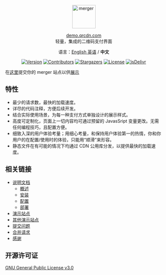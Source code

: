 <p align="center">
  <a href="https://merger.qrcdn.com">
    <img alt="merger" src="https://ae01.alicdn.com/kf/HTB1M9ondUKF3KVjSZFE760ExFXae.png" height="75">
  </a>
</p>

<p align="center">
<a href="https://demo.qrcdn.com">demo.qrcdn.com</a>
<br>
轻量，集成的二维码支付界面
</p>
<p align="center">
语言：<a href="/README.md">English 英语</a> / <strong>中文</strong>
</p>


<p align="center">
<a href="https://github.com/hifocus/merger/releases"><img alt="Version" src="https://img.shields.io/github/release/hifocus/merger/all.svg?style=flat-square"/></a>
<a href="https://github.com/hifocus/merger/graphs/contributors"><img alt="Contributors" src="https://img.shields.io/github/contributors/hifocus/merger.svg?style=flat-square"/></a>
<a href="https://github.com/hifocus/merger/stargazers"><img alt="Stargazers" src="https://img.shields.io/github/stars/hifocus/merger.svg?style=flat-square"/></a>
<a href="https://github.com/hifocus/merger/blob/master/LICENSE"><img alt="License" src="https://img.shields.io/github/license/hifocus/merger.svg?style=flat-square"/></a>
<a href="https://www.jsdelivr.com/package/gh/hifocus/merger"><img alt="jsDelivr" src="https://data.jsdelivr.com/v1/package/gh/hifocus/merger/badge"/></a>
</p>

在[这里](https://github.com/hifocus/merger/issues/4)提交你的 merger 站点以供[展示](https://merger.qrcdn.com/#/?id=%e5%85%b6%e4%bb%96%e6%bc%94%e7%a4%ba%e7%ab%99%e7%82%b9)

## 特性

- 最少的请求数，最快的加载速度。
- 详尽的代码注释，方便后续开发。
- 结合实际使用场景，为每一种支付方式单独设计的展示样式。
- 高度可定制化，页面上一切内容均可通过预留的 JavasSript 变量更改。无需任何编程技巧，且配置方便。
- 细致入深的用户体验考量；用细心考量，和保持用户体验第一的热情，你和你用户的在配置/使用时的体验，只能用“顺滑”来形容。
- 静态文件在有可能的情况下均通过 CDN 公用库分发，以提供最快的加载速度。

## 相关链接

- [说明文档](https://merger.qrcdn.com/cn/categories/docs/)
  - [概述](https://merger.qrcdn.com/docs/introduction)
  - [安装](https://merger.qrcdn.com/docs/install)
  - [配置](https://merger.qrcdn.com/docs/configure)
  - [部署](https://merger.qrcdn.com/docs/deploy)
- [演示站点](https://demo.qrcdn.com)
- [其他演示站点](https://merger.qrcdn.com/cn/docs/introduction#%E5%85%B6%E4%BB%96%E6%BC%94%E7%A4%BA%E7%AB%99%E7%82%B9)
- [提交问题](https://github.com/hifocus/merger/issues)
- [合并请求](https://github.com/hifocus/merger/pulls)
- [感谢](https://merger.qrcdn.com/cn/docs/introduction#%E6%84%9F%E8%B0%A2)

## 开源许可证

[GNU General Public License v3.0](https://github.com/hifocus/merger/blob/master/LICENSE)
